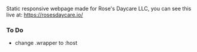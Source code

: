 Static responsive webpage made for Rose's Daycare LLC, you can see this live at: https://rosesdaycare.io/

### To Do
 * change .wrapper to :host